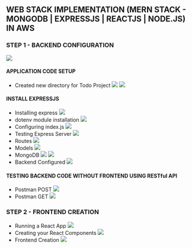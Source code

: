 ## WEB STACK IMPLEMENTATION (MERN STACK - MONGODB | EXPRESSJS | REACTJS | NODE.JS) IN AWS

### STEP 1 - BACKEND CONFIGURATION 
![](backend_configuration1.jpg)

#### APPLICATION CODE SETUP
- Created new directory for Todo Project 
![](application_code_setup.jpg)
![](application_code_setup1.jpg)

#### INSTALL EXPRESSJS
- Installing express
![](express-installed.jpg)
- dotenv module installation
![](dotenv-installed.jpg)
- Configuring index.js
![](index.js-configured.jpg)
- Testing Express Server
![](testing-express-server.jpg)
- Routes
![](routes-and-api.js-configured.jpg)
- Models
![](models-directory-and-todo.js-configured.jpg)
- MongoDB
![](mongodb-database-and-collection-created.jpg)
![](mongodb-cluster-connect.jpg)
- Backend Configured
![](backend-configured-successfully.jpg)
#### TESTING BACKEND CODE WITHOUT FRONTEND USING RESTful API
- Postman POST
![](postman-post-status-ok.jpg)
- Postman GET
![](postman-get-status.jpg)
### STEP 2 - FRONTEND CREATION
- Running a React App
![](react-installed.jpg)
- Creating your React Components
![](creating-react-components.jpg)
- Frontend Creation
![](frontend-configured.jpg)
